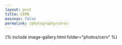 ```yaml
---
layout: post
title: CERN
mainnav: false
permalink: /photography/cern/
---
```



{% include image-gallery.html folder="photos/cern" %}